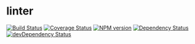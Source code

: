 # linter

[![Build Status](https://travis-ci.org/1000ch/linter.svg?branch=master)](https://travis-ci.org/1000ch/linter)
[![Coverage Status](https://coveralls.io/repos/github/1000ch/linter/badge.svg?branch=master)](https://coveralls.io/github/1000ch/linter?branch=master)
[![NPM version](https://badge.fury.io/js/linter.svg)](http://badge.fury.io/js/linter)
[![Dependency Status](https://david-dm.org/1000ch/linter.svg)](https://david-dm.org/1000ch/linter)
[![devDependency Status](https://david-dm.org/1000ch/linter/dev-status.svg)](https://david-dm.org/1000ch/linter#info=dev)
